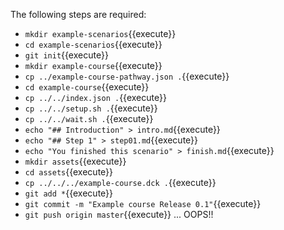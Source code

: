 
The following steps are required:
* `mkdir example-scenarios`{{execute}}
* `cd example-scenarios`{{execute}}
* `git init`{{execute}}
* `mkdir example-course`{{execute}}
* `cp ../example-course-pathway.json .`{{execute}}
* `cd example-course`{{execute}}
* `cp ../../index.json .`{{execute}}
* `cp ../../setup.sh .`{{execute}}
* `cp ../../wait.sh .`{{execute}}
* `echo "## Introduction" > intro.md`{{execute}}
* `echo "## Step 1" > step01.md`{{execute}}
* `echo "You finished this scenario" > finish.md`{{execute}}
* `mkdir assets`{{execute}}
* `cd assets`{{execute}}
* `cp ../../../example-course.dck .`{{execute}}
* `git add *`{{execute}}
* `git commit -m "Example course Release 0.1"`{{execute}}
* `git push origin master`{{execute}} ... OOPS!!